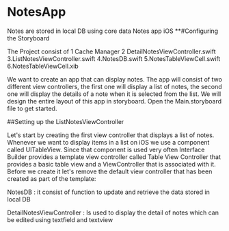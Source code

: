 # NotesApp
Notes are stored in local DB using core data
Notes app iOS **#Configuring the Storyboard

The Project consist of 1 Cache Manager 2 DetailNotesViewController.swift 3.ListNotesViewController.swift 4.NotesDB.swift 5.NotesTableViewCell.swift 6.NotesTableViewCell.xib

We want to create an app that can display notes. The app will consist of two different view controllers, the first one will display a list of notes, the second one will display the details of a note when it is selected from the list. We will design the entire layout of this app in storyboard. Open the Main.storyboard file to get started.

##Setting up the ListNotesViewController

Let's start by creating the first view controller that displays a list of notes. Whenever we want to display items in a list on iOS we use a component called UITableView. Since that component is used very often Interface Builder provides a template view controller called Table View Controller that provides a basic table view and a ViewController that is associated with it. Before we create it let's remove the default view controller that has been created as part of the template:

NotesDB : it consist of function to update and retrieve the data stored in local DB

DetailNotesViewController : Is used to display the detail of notes which can be edited using textfield and textview
